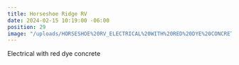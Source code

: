 ```yaml
---
title: Horseshoe Ridge RV
date: 2024-02-15 10:19:00 -06:00
position: 29
image: "/uploads/HORSESHOE%20RV_ELECTRICAL%20WITH%20RED%20DYE%20CONCRETE.jpg"
---
```


Electrical with red dye concrete